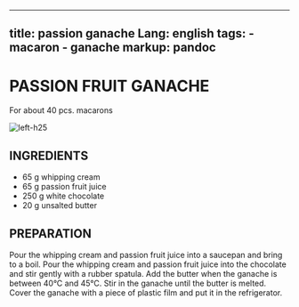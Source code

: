 
---
title: passion ganache
Lang: english
tags: 
    - macaron
    - ganache 
markup: pandoc
---

# PASSION FRUIT GANACHE

For about 40 pcs. macarons

![](/home/fred/.repo/traductions/recettes/images/macaron_passion.jpg "left-h25")

## INGREDIENTS


- 65 g whipping cream
- 65 g passion fruit juice
- 250 g white chocolate
- 20 g unsalted butter

## PREPARATION

Pour the whipping cream and passion fruit juice into a saucepan and bring to a boil.
Pour the whipping cream and passion fruit juice into the chocolate and stir gently with a rubber spatula.
Add the butter when the ganache is between 40°C and 45°C.
Stir in the ganache until the butter is melted.
Cover the ganache with a piece of plastic film and put it in the refrigerator.

